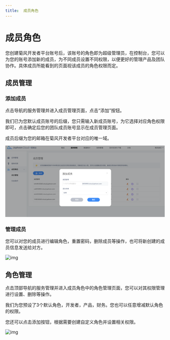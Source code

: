 ```yaml
---
title:  成员角色
---
```

# 成员角色

您创建菊风开发者平台账号后，该账号的角色即为超级管理员，在控制台，您可以为您的账号添加新的成员，为不同成员设置不同权限，以便更好的管理产品及团队协作。具体成员所能看到的页面视该成员的角色权限而定。

## 成员管理

### 添加成员

点击导航的服务管理并进入成员管理页面，点击“添加”按钮。

我们已为您默认成员账号的后缀，您只需输入新成员账号，为它选择对应角色权限即可，点击确定后您的团队成员账号显示在成员管理页面。

成员后缀为您的邮箱在菊风开发者平台对应的唯一域。

![appkey1](../../../_images/addmember.png)

### 管理成员

您可以对您的成员进行编辑角色，重置密码，删除成员等操作，也可将新创建的成员信息发送给对方。

![img](https://developer.juphoon.com/style/images/document/portal/a.png)

## 角色管理

点击顶部导航的服务管理并进入成员角色中的角色管理页面，您可以对其权限管理进行设置、删除等操作。

我们为您预设了3个默认角色，开发者，产品，财务。您也可以任意增减默认角色的权限。

您还可以点击添加按钮，根据需要创建自定义角色并设置相关权限。

![img](https://developer.juphoon.com/style/images/document/portal/b.png)
